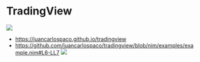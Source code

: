 # TradingView

![](https://raw.githubusercontent.com/juancarlospaco/tradingview/nim/tradingview.jpg)



- https://juancarlospaco.github.io/tradingview
- https://github.com/juancarlospaco/tradingview/blob/nim/examples/example.nim#L6-LL7
![](https://github.com/juancarlospaco/tradingview/actions/workflows/build.yml/badge.svg)
